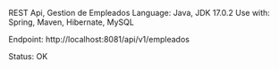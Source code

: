 REST Api, Gestion de Empleados
Language: Java, JDK 17.0.2
Use with: Spring, Maven, Hibernate, MySQL

Endpoint: http://localhost:8081/api/v1/empleados
 
Status: OK
